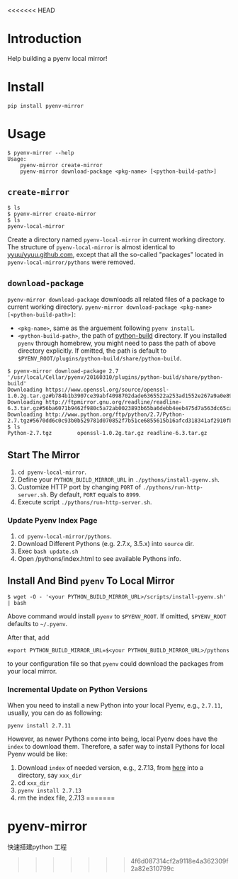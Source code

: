 <<<<<<< HEAD
# Introduction

Help building a pyenv local mirror!

# Install

```
pip install pyenv-mirror
```

# Usage

```
$ pyenv-mirror --help                                                                
Usage:
    pyenv-mirror create-mirror
    pyenv-mirror download-package <pkg-name> [<python-build-path>]
```

## `create-mirror`

```
$ ls
$ pyenv-mirror create-mirror
$ ls
pyenv-local-mirror
```

Create a directory named `pyenv-local-mirror` in current working directory. The structure of `pyenv-local-mirror` is almost identical to [yyuu/yyuu.github.com][2], except that all the so-called "packages" located in `pyenv-local-mirror/pythons` were removed.

## `download-package`

`pyenv-mirror download-package` downloads all related files of a package to current working directory. `pyenv-mirror download-package <pkg-name> [<python-build-path>]`:

* `<pkg-name>`, same as the arguement following `pyenv install`.
* `<python-build-path>`, the path of [python-build][1] directory. If you installed `pyenv` through homebrew, you might need to pass the path of above directory explicitly. If omitted, the path is default to `$PYENV_ROOT/plugins/python-build/share/python-build`.

```
$ pyenv-mirror download-package 2.7 '/usr/local/Cellar/pyenv/20160310/plugins/python-build/share/python-build'
Downloading https://www.openssl.org/source/openssl-1.0.2g.tar.gz#b784b1b3907ce39abf4098702dade6365522a253ad1552e267a9a0e89594aa33
Downloading http://ftpmirror.gnu.org/readline/readline-6.3.tar.gz#56ba6071b9462f980c5a72ab0023893b65ba6debb4eeb475d7a563dc65cafd43
Downloading http://www.python.org/ftp/python/2.7/Python-2.7.tgz#5670dd6c0c93b0b529781d070852f7b51ce6855615b16afcd318341af2910fb5
$ ls
Python-2.7.tgz        openssl-1.0.2g.tar.gz readline-6.3.tar.gz
```

[1]: https://github.com/yyuu/pyenv/tree/master/plugins/python-build/share/python-build
[2]: https://github.com/yyuu/yyuu.github.com


## Start The Mirror

1. `cd pyenv-local-mirror`.
1. Define your `PYTHON_BUILD_MIRROR_URL` in `./pythons/install-pyenv.sh`.
2. Customize HTTP port by changing `PORT` of `./pythons/run-http-server.sh`. By
   default, `PORT` equals to `8999`.
3. Execute script `./pythons/run-http-server.sh`.

### Update Pyenv Index Page

1. `cd pyenv-local-mirror/pythons`.
2. Download Different Pythons (e.g. 2.7.x, 3.5.x) into `source` dir.
3. Exec `bash update.sh`
4. Open <your PYTHON_BUILD_MIRROR_URL>/pythons/index.html to see available Pythons info.

## Install And Bind `pyenv` To Local Mirror

```
$ wget -O - '<your PYTHON_BUILD_MIRROR_URL>/scripts/install-pyenv.sh' | bash
```

Above command would install `pyenv` to `$PYENV_ROOT`. If omitted, `$PYENV_ROOT` defaults to `~/.pyenv`.

After that, add

```
export PYTHON_BUILD_MIRROR_URL=$<your PYTHON_BUILD_MIRROR_URL>/pythons
```

to your configuration file so that `pyenv` could download the packages from your local mirror.

### Incremental Update on Python Versions

When you need to install a new Python into your local Pyenv, e.g., `2.7.11`, usually, you can do as following:

```
pyenv install 2.7.11
```

However, as newer Pythons come into being, local Pyenv does have the `index` to download them.
Therefore, a safer way to install Pythons for local Pyenv would be like:

1. Download `index` of needed version, e.g., 2.7.13, from [here](https://github.com/yyuu/pyenv/tree/master/plugins/python-build/share/python-build) into a directory, say `xxx_dir`
2. cd `xxx_dir`
3. `pyenv install 2.7.13`
4. rm the index file, 2.7.13
=======
# pyenv-mirror
快速搭建python 工程
>>>>>>> 4f6d087314cf2a9118e4a362309f2a82e310799c
